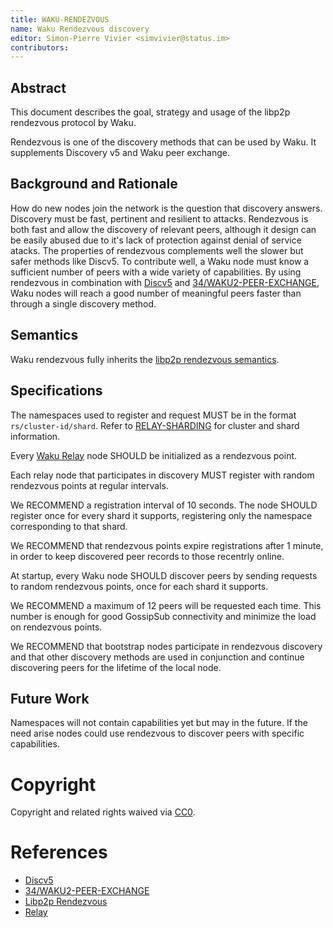 ```yaml
---
title: WAKU-RENDEZVOUS
name: Waku Rendezvous discovery
editor: Simon-Pierre Vivier <simvivier@status.im>
contributors:
---
```


## Abstract
This document describes the goal,
strategy and usage of the libp2p rendezvous protocol by Waku.

Rendezvous is one of the discovery methods that can be used by Waku.
It supplements Discovery v5 and Waku peer exchange.

## Background and Rationale
How do new nodes join the network is the question that discovery answers.
Discovery must be fast, pertinent and resilient to attacks.
Rendezvous is both fast and allow the discovery of relevant peers,
although it design can be easily abused
due to it's lack of protection against denial of service atacks.
The properties of rendezvous complements well the slower but safer methods like Discv5.
To contribute well, a Waku node must know a sufficient number of peers with
a wide variety of capabilities.
By using rendezvous in combination with
[Discv5](https://github.com/ethereum/devp2p/blob/master/discv5/discv5.md#node-discovery-protocol-v5) and
[34/WAKU2-PEER-EXCHANGE](https://github.com/vacp2p/rfc-index/blob/main/waku/standards/core/34/peer-exchange.md#abstract),
Waku nodes will reach a good number of meaningful peers
faster than through a single discovery method.

## Semantics
Waku rendezvous fully inherits the [libp2p rendezvous semantics](https://github.com/libp2p/specs/blob/master/rendezvous/README.md#rendezvous-protocol).

## Specifications
The namespaces used to register and request MUST be in the format `rs/cluster-id/shard`.
Refer to [RELAY-SHARDING](https://github.com/waku-org/specs/blob/master/standards/core/relay-sharding.md) for cluster and shard information.

Every [Waku Relay](https://github.com/vacp2p/rfc-index/blob/main/waku/standards/core/11/relay.md) node SHOULD be initialized as a rendezvous point.

Each relay node that participates in discovery
MUST register with random rendezvous points at regular intervals.

We RECOMMEND a registration interval of  10 seconds.
The node SHOULD register once for every shard it supports,
registering only the namespace corresponding to that shard.

We RECOMMEND that rendezvous points expire registrations after 1 minute,
in order to keep discovered peer records to those recentrly online.

At startup, every Waku node SHOULD discover peers by
sending requests to random rendezvous points,
once for each shard it supports.

We RECOMMEND a maximum of 12 peers will be requested each time.
This number is enough for good GossipSub connectivity and
minimize the load on rendezvous points.

We RECOMMEND that bootstrap nodes participate in rendezvous discovery and
that other discovery methods are used in conjunction and 
continue discovering peers for the lifetime of the local node.

## Future Work

Namespaces will not contain capabilities yet but may in the future. If the need arise nodes could use rendezvous to discover peers with specific capabilities.

# Copyright

Copyright and related rights waived via
[CC0](https://creativecommons.org/publicdomain/zero/1.0/).

# References
 - [Discv5](https://github.com/ethereum/devp2p/blob/master/discv5/discv5.md#node-discovery-protocol-v5)
 - [34/WAKU2-PEER-EXCHANGE](https://github.com/vacp2p/rfc-index/blob/main/waku/standards/core/34/peer-exchange.md#abstract)
 - [Libp2p Rendezvous](https://github.com/libp2p/specs/blob/master/rendezvous/README.md#rendezvous-protocol)
 - [Relay](https://github.com/vacp2p/rfc-index/blob/main/waku/standards/core/11/relay.md)
